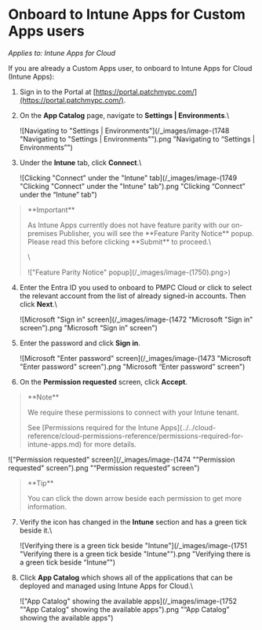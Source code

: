 # Onboard to Intune Apps for Custom Apps users

_Applies to: Intune Apps for Cloud_

If you are already a Custom Apps user, to onboard to Intune Apps for Cloud (Intune Apps):

1. Sign in to the Portal at [https://portal.patchmypc.com/](https://portal.patchmypc.com/).
2.  On the **App Catalog** page, navigate to **Settings | Environments**.\


    ![Navigating to "Settings | Environments"](/_images/image-(1748 "Navigating to \"Settings | Environments\"").png "Navigating to “Settings | Environments”")


3.  Under the **Intune** tab, click **Connect**.\


    ![Clicking "Connect" under the "Intune" tab](/_images/image-(1749 "Clicking \"Connect\" under the \"Intune\" tab").png "Clicking “Connect” under the “Intune” tab")

<blockquote class="wp-block-quote">
<p>**Important**</p>
<p>As Intune Apps currently does not have feature parity with our on-premises Publisher, you will see the **Feature Parity Notice** popup. Please read this before clicking **Submit** to proceed.\</p>
<p>\</p>
<p>!["Feature Parity Notice" popup](/_images/image-(1750).png>)</p>
</blockquote>

4.  Enter the Entra ID you used to onboard to PMPC Cloud or click to select the relevant account from the list of already signed-in accounts. Then click **Next**.\


    ![Microsoft "Sign in" screen](/_images/image-(1472 "Microsoft \"Sign in\" screen").png "Microsoft “Sign in” screen")


5.  Enter the password and click **Sign in**.



    ![Microsoft "Enter password" screen](/_images/image-(1473 "Microsoft \"Enter password\" screen").png "Microsoft “Enter password” screen")


6. On the **Permission requested** screen, click **Accept**.

<blockquote class="wp-block-quote">
<p>**Note**</p>
<p>We require these permissions to connect with your Intune tenant.</p>
<p>See [Permissions required for the Intune Apps](../../cloud-reference/cloud-permissions-reference/permissions-required-for-intune-apps.md) for more details.</p>
</blockquote>

!["Permission requested" screen](/_images/image-(1474 "\"Permission requested\" screen").png "“Permission requested” screen")

<blockquote class="wp-block-quote">
<p>**Tip**</p>
<p>You can click the down arrow beside each permission to get more information.</p>
</blockquote>

7.  Verify the icon has changed in the **Intune** section and has a green tick beside it.\


    ![Verifying there is a green tick beside "Intune"](/_images/image-(1751 "Verifying there is a green tick beside \"Intune\"").png "Verifying there is a green tick beside “Intune”")


8.  Click **App Catalog** which shows all of the applications that can be deployed and managed using Intune Apps for Cloud.\


    !["App Catalog" showing the available apps](/_images/image-(1752 "\"App Catalog\" showing the available apps").png "“App Catalog” showing the available apps")